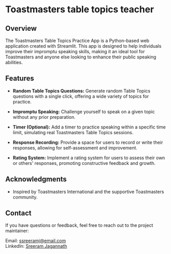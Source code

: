 # Toastmasters table topics teacher

## Overview

The Toastmasters Table Topics Practice App is a Python-based web application created with Streamlit. This app is designed to help individuals improve their impromptu speaking skills, making it an ideal tool for Toastmasters and anyone else looking to enhance their public speaking abilities.

## Features

- **Random Table Topics Questions:** Generate random Table Topics questions with a single click, offering a wide variety of topics for practice.

- **Impromptu Speaking:** Challenge yourself to speak on a given topic without any prior preparation.

- **Timer (Optional):** Add a timer to practice speaking within a specific time limit, simulating real Toastmasters Table Topics sessions.

- **Response Recording:** Provide a space for users to record or write their responses, allowing for self-assessment and improvement.

- **Rating System:** Implement a rating system for users to assess their own or others' responses, promoting constructive feedback and growth.


## Acknowledgments

- Inspired by Toastmasters International and the supportive Toastmasters community.

## Contact

If you have questions or feedback, feel free to reach out to the project maintainer:

Email: ssreeramj@email.com  
LinkedIn: [Sreeram Jagannath](https://www.linkedin.com/in/sreeram-jagannath)
